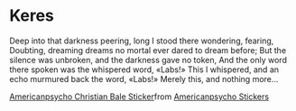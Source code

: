 # Keres
Deep into that darkness peering, long I stood there wondering, fearing, Doubting, dreaming dreams no mortal ever dared to dream before; But the silence was unbroken, and the darkness gave no token, And the only word there spoken was the whispered word, «Labs!» This I whispered, and an echo murmured back the word, «Labs!» Merely this, and nothing more...

<div class="tenor-gif-embed" data-postid="27586841" data-share-method="host" data-aspect-ratio="1" data-width="100%"><a href="https://tenor.com/view/americanpsycho-christian-bale-cursed-help-patrickbateman-gif-27586841">Americanpsycho Christian Bale Sticker</a>from <a href="https://tenor.com/search/americanpsycho-stickers">Americanpsycho Stickers</a></div> <script type="text/javascript" async src="https://tenor.com/embed.js"></script>
